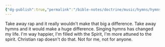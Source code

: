 ```yaml
---
{"dg-publish":true,"permalink":"/bible-notes/doctrine/music/hymns/hymns-have-an-impact-where-rap-doesn-t/","created":"Aug 25, 2018, 1:45 PM","updated":"Aug 30, 2018, 8:57 PM"}
---
```



Take away rap and it really wouldn't make that big a difference. Take away hymns and it would make a huge difference. Singing hymns has changed my life. I'm way happier, I'm filled with the Spirit, I'm more attuned to the spirit. Christian rap doesn't do that. Not for me, not for anyone.



